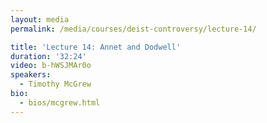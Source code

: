 ```yaml
---
layout: media
permalink: /media/courses/deist-controversy/lecture-14/

title: 'Lecture 14: Annet and Dodwell'
duration: '32:24'
video: b-hWSJMAr0o
speakers:
  - Timothy McGrew
bio:
  - bios/mcgrew.html
---
```

